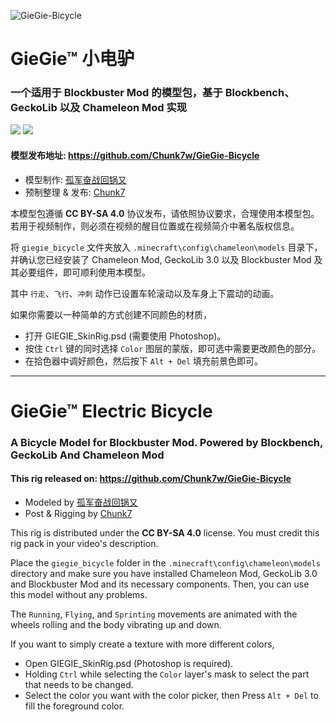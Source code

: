 ![GieGie-Bicycle](https://socialify.git.ci/Chunk7w/GieGie-Bicycle/image?description=1&descriptionEditable=A%20Bicycle%20Model%20for%20Blockbuster%20Mod.%20Powered%20by%20Blockbench%2C%20GeckoLib%20And%20Chameleon%20Mod&font=Inter&issues=1&logo=https%3A%2F%2Fi.loli.net%2F2021%2F05%2F07%2FSTvglVPZhXM15J9.png&owner=1&pattern=Plus&stargazers=1&theme=Light)

# GieGie™ 小电驴

### 一个适用于 Blockbuster Mod 的模型包，基于 Blockbench、GeckoLib 以及 Chameleon Mod 实现

[![](https://img.shields.io/badge/LICENSE-CC%20BY--SA%204.0-orange?style=for-the-badge)](https://creativecommons.org/licenses/by-sa/4.0/)
[![](https://img.shields.io/badge/Applicable%20to-Blockbuster%20mod-lightgrey?style=for-the-badge)](https://github.com/mchorse/blockbuster)

#### 模型发布地址: https://github.com/Chunk7w/GieGie-Bicycle

* 模型制作: [孤军奋战回锅又](https://space.bilibili.com/3187710)
* 预制整理 & 发布: [Chunk7](https://blog.chunk7.ml/)

本模型包遵循 **CC BY-SA 4.0** 协议发布，请依照协议要求，合理使用本模型包。若用于视频制作，则必须在视频的醒目位置或在视频简介中著名版权信息。

将 `giegie_bicycle` 文件夹放入 `.minecraft\config\chameleon\models` 目录下，并确认您已经安装了 Chameleon Mod, GeckoLib 3.0 以及 Blockbuster Mod 及其必要组件，即可顺利使用本模型。

其中 `行走`、`飞行`、`冲刺` 动作已设置车轮滚动以及车身上下震动的动画。

如果你需要以一种简单的方式创建不同颜色的材质，
- 打开 GIEGIE_SkinRig.psd (需要使用 Photoshop)。
- 按住 `Ctrl` 键的同时选择 `Color` 图层的蒙版，即可选中需要更改颜色的部分。
- 在拾色器中调好颜色，然后按下 `Alt + Del` 填充前景色即可。

---

# GieGie™ Electric Bicycle

### A Bicycle Model for Blockbuster Mod. Powered by Blockbench, GeckoLib And Chameleon Mod

#### This rig released on: https://github.com/Chunk7w/GieGie-Bicycle

* Modeled by [孤军奋战回锅又](https://space.bilibili.com/3187710)
* Post & Rigging by [Chunk7](https://blog.chunk7.ml/)

This rig is distributed under the **CC BY-SA 4.0** license. You must credit this rig pack in your video's description.

Place the `giegie_bicycle` folder in the `.minecraft\config\chameleon\models` directory and make sure you have installed Chameleon Mod, GeckoLib 3.0 and Blockbuster Mod and its necessary components. Then, you can use this model without any problems.

The `Running`, `Flying`, and `Sprinting` movements are animated with the wheels rolling and the body vibrating up and down.

If you want to simply create a texture with more different colors,
- Open GIEGIE_SkinRig.psd (Photoshop is required).
- Holding `Ctrl` while selecting the `Color` layer's mask to select the part that needs to be changed.
- Select the color you want with the color picker, then Press `Alt + Del` to fill the foreground color.
